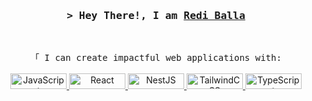 

<!-- Title -->
<h3 align="center">
        <samp>&gt; Hey There!, I am
                <b><a target="_blank" href="https://reddydb-portfolio.netlify.app/">Redi Balla</a></b>
        </samp>
</h3>
<br>

<p align="center">
        <!-- Intro -->
        <samp>
                「 I can create impactful web applications with: </b> 
                <br>
          <br>
        </samp>
        <!-- Technologies -->
        <!-- JavaScript -->
    <a href="https://developer.mozilla.org/en-US/docs/Web/JavaScript" target="_blank">
        <img alt="JavaScript" src="https://img.shields.io/badge/-JavaScript-F7DF1E?style=flat-square&logo=JavaScript&logoColor=black" width="90" height="25">
    </a>
      <!-- React -->
    <a href="https://reactjs.org/" target="_blank">
        <img alt="React" src="https://img.shields.io/badge/-React-02cdf1?style=flat-square&logo=React&logoColor=black" width="90" height="25">
    </a>
          <!-- NestJS -->
    <a href="https://nestjs.com" target="_blank">
        <img src="https://img.shields.io/badge/NestJS-ED2945?style=flat-square&logo=nestjs&logoColor=black" alt="NestJS" width="90" height="25">
    </a>
         <!-- TailwindCSS -->
    <a href="https://tailwindcss.com/" target="_blank">
        <img alt="TailwindCSS" src="https://img.shields.io/badge/-TailwindCSS-10172a?style=flat-square&logo=Tailwindcss&logoColor=37bcf8" width="90" height="25">
    </a>
<!-- TypeScript -->
    <a href="https://www.typescriptlang.org/" target="_blank">
        <img src="https://img.shields.io/badge/TypeScript-3178C6?style=flat-square&logo=typescript&logoColor=black" alt="TypeScript" width="90" height="25">
    </a>

</p>

